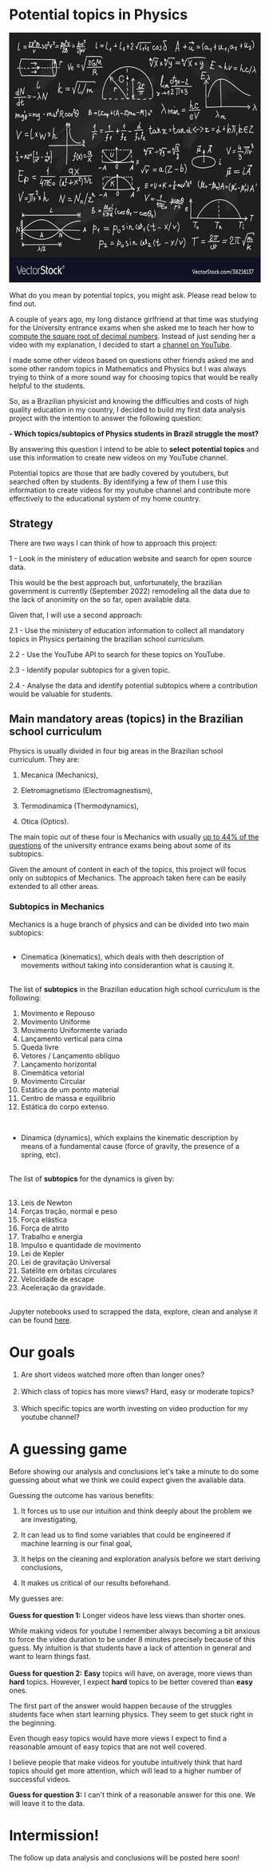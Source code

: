 # Potential topics in Physics


<p align="center">
  <img width="1000" height="500" src="equations.jpg">
</p>

What do you mean by potential topics, you might ask. Please read below to find out.

A couple of years ago, my long distance girlfriend at that time was studying for the University entrance exams when she asked me to teach her how to [compute the square root of decimal numbers](youtube.com/watch?v=v7AUT1TMxZM&t=8s). Instead of just sending her a video with my explanation, I decided to start a [channel on YouTube](https://www.youtube.com/channel/UCQJtnudYBb-nULKBjmkhTnw).

I made some other videos based on questions other friends asked me and some other random topics in Mathematics and Physics but I was always trying to think of a more sound way for choosing topics that would be really helpful to the students.

So, as a Brazilian physicist and knowing the difficulties and costs of high quality education in my country, I decided to build my first data analysis project with the intention to answer the following question:

**- Which topics/subtopics of Physics students in Brazil struggle the most?**

By answering this question I intend to be able to **select potential topics** and use this information to create new videos on my YouTube channel. 

Potential topics are those that are badly covered by youtubers, but searched often by students. By identifying a few of them  I use this information to create videos for my youtube channel and contribute more effectively to the educational system of my home country.

## Strategy

There are two ways I can think of how to approach this project:

1 - Look in the ministery of education website and search for open source data.

This would be the best approach but, unfortunately, the brazilian government is currently (September 2022) remodeling all the data due to the lack of anonimity on the so far, open available data.

Given that, I will use a second approach:

2.1 - Use the ministery of education information to collect all mandatory topics in Physics pertaining the brazilian school curriculum.

2.2 - Use the YouTube API to search for these topics on YouTube.

2.3 - Identify popular subtopics for a given topic.

2.4 - Analyse the data and identify potential subtopics where a contribution would be valuable for students.


## Main mandatory areas (topics) in the Brazilian school curriculum

Physics is usually divided in four big areas in the Brazilian school curriculum. They are:

1. Mecanica (Mechanics),

2. Eletromagnetismo (Electromagnestism),

3. Termodinamica (Thermodynamics),

4. Otica (Optics).

The main topic out of these four is Mechanics with usually [up to 44% of the questions](https://infoenem.com.br/questoes-de-fisica-enem/) of the university entrance exams being about some of its subtopics.

Given the amount of content in each of the topics, this project will focus only on subtopics of Mechanics. The approach taken here can be easily extended to all other areas.

### Subtopics in Mechanics

Mechanics is a huge branch of physics and can be divided into two main subtopics:
<br/><br/>

- Cinematica (kinematics), which deals with theh description of movements without taking into considerantion what is causing it.
<br/><br/>

The list of **subtopics** in the Brazilian education high school curriculum is the following:

 1. Movimento e Repouso
 2. Movimento Uniforme 
 3. Movimento Uniformente variado 
 4. Lançamento vertical para cima 
 5. Queda livre 
 6. Vetores / Lançamento oblíquo 
 7. Lançamento horizontal  
 8. Cinemática vetorial 
 9. Movimento Circular 
 10. Estática de um ponto material
 11. Centro de massa e equilíbrio
 12. Estática do corpo extenso.

<br/>

- Dinamica (dynamics), which explains the kinematic description by means of a fundamental cause (force of gravity, the presence of a spring, etc).
<br/><br/>

The list of **subtopics** for the dynamics is given by:
<br/><br/>

13. Leis de Newton
14. Forças tração, normal e peso
15. Força elástica 
16. Força de atrito 
17. Trabalho e energia 
18. Impulso e quantidade de movimento 
19. Lei de Kepler 
20. Lei de gravitação Universal 
21. Satélite em órbitas circulares 
22. Velocidade de escape 
23. Aceleração da gravidade.
<br/><br/>

Jupyter notebooks used to scrapped the data, explore, clean and analyse it can be found [here](https://github.com/RenatodaCostaSantos/Portfolio/tree/main/Challenging_Topics_Physics).

# Our goals

1. Are short videos watched more often than longer ones?
<br/><br/>
2. Which class of topics has more views? Hard, easy or moderate topics?
<br/><br/>
3. Which specific topics are worth investing on video production for my youtube channel?


# A guessing game

Before showing our analysis and conclusions let's take a minute to do some guessing about what we think we could expect given the available data.

Guessing the outcome has various benefits:

1. It forces us to use our intuition and think deeply about the problem we are investigating,

2. It can lead us to find some variables that could be engineered if machine learning is our final goal,

3. It helps on the cleaning and exploration analysis before we start deriving conclusions,

4. It makes us critical of our results beforehand.


My guesses are:
<br/><br/>
**Guess for question 1:** Longer videos have less views than shorter ones.

While making videos for youtube I remember always becoming a bit anxious to force the video duration to be under 8 minutes precisely because of this guess. My intuition is that students have a lack of attention in general and want to learn things fast.
<br/><br/>
**Guess for question 2:**  **Easy** topics will have, on average, more views than **hard** topics. However, I expect **hard** topics to be better covered than **easy** ones.

The first part of the answer would happen because of the struggles students face when start learning physics. They seem to get stuck right in the beginning.

Even though easy topics would have more views I expect to find a reasonable amount of easy topics that are not well covered.

I believe people that make videos for youtube intuitively think that hard topics should get more attention, which will lead to a higher number of successful videos.

**Guess for question 3:** I can't think of a reasonable answer for this one. We will leave it to the data.


# Intermission!

The follow up data analysis and conclusions will be posted here soon!

